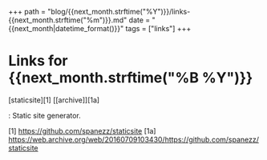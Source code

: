 +++
path = "blog/{{next_month.strftime("%Y")}}/links-{{next_month.strftime("%m")}}.md"
date = "{{next_month|datetime_format()}}"
tags = ["links"]
+++
# Links for {{next_month.strftime("%B %Y")}}

[staticsite][1] [[archive]][1a]

: Static site generator.

[1] https://github.com/spanezz/staticsite
[1a] https://web.archive.org/web/20160709103430/https://github.com/spanezz/staticsite
